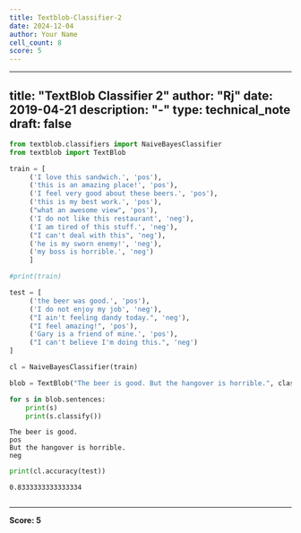 ```yaml
---
title: Textblob-Classifier-2
date: 2024-12-04
author: Your Name
cell_count: 8
score: 5
---
```


---
title: "TextBlob Classifier 2"
author: "Rj"
date: 2019-04-21
description: "-"
type: technical_note
draft: false
---

```python
from textblob.classifiers import NaiveBayesClassifier
from textblob import TextBlob
```


```python
train = [
     ('I love this sandwich.', 'pos'),
     ('this is an amazing place!', 'pos'),
     ('I feel very good about these beers.', 'pos'),
     ('this is my best work.', 'pos'),
     ("what an awesome view", 'pos'),
     ('I do not like this restaurant', 'neg'),
     ('I am tired of this stuff.', 'neg'),
     ("I can't deal with this", 'neg'),
     ('he is my sworn enemy!', 'neg'),
     ('my boss is horrible.', 'neg')
     ]

#print(train)

test = [
     ('the beer was good.', 'pos'),
     ('I do not enjoy my job', 'neg'),
     ("I ain't feeling dandy today.", 'neg'),
     ("I feel amazing!", 'pos'),
     ('Gary is a friend of mine.', 'pos'),
     ("I can't believe I'm doing this.", 'neg')
]
```


```python
cl = NaiveBayesClassifier(train)
```


```python
blob = TextBlob("The beer is good. But the hangover is horrible.", classifier=cl)
```


```python
for s in blob.sentences:
    print(s)
    print(s.classify())
```

    The beer is good.
    pos
    But the hangover is horrible.
    neg



```python
print(cl.accuracy(test))
```

    0.8333333333333334



```python

```


---
**Score: 5**